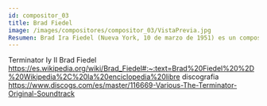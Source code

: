 ```yaml
---
id: compositor_03
title: Brad Fiedel
image: /images/compositores/compositor_03/VistaPrevia.jpg
Resumen: Brad Ira Fiedel (Nueva York, 10 de marzo de 1951) es un compositor estadounidense retirado de bandas sonoras de cine. En los años 1980 comenzó a trabajar en varias películas de éxito, predominantemente del género de acción y el thriller.
---
```


Terminator Iy II
	Brad Fiedel
		https://es.wikipedia.org/wiki/Brad_Fiedel#:~:text=Brad%20Fiedel%20%2D%20Wikipedia%2C%20la%20enciclopedia%20libre
	discografia
		https://www.discogs.com/es/master/116669-Various-The-Terminator-Original-Soundtrack	